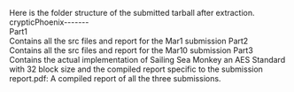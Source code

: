 Here is the folder structure of the submitted tarball after extraction.
crypticPhoenix-------
    \
    Part1
        \
        Contains all the src files and report for the Mar1 submission
    Part2
        \
        Contains all the src files and report for the Mar10 submission
    Part3
        \
        Contains the actual implementation of Sailing Sea Monkey an AES Standard with 32
        block size and the compiled report specific to the submission
    report.pdf: A compiled report of all the three submissions.

